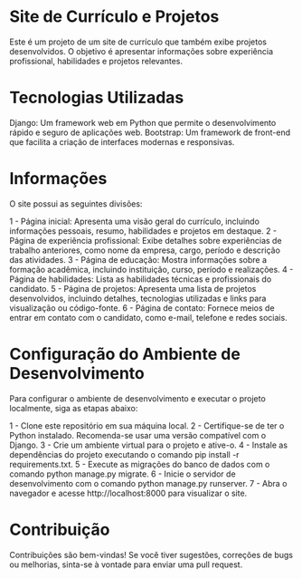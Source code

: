 # Site de Currículo e Projetos
Este é um projeto de um site de currículo que também exibe projetos desenvolvidos. O objetivo é apresentar informações sobre experiência profissional, habilidades e projetos relevantes.

# Tecnologias Utilizadas
Django: Um framework web em Python que permite o desenvolvimento rápido e seguro de aplicações web.
Bootstrap: Um framework de front-end que facilita a criação de interfaces modernas e responsivas.

# Informações
O site possui as seguintes divisões:

1 - Página inicial: Apresenta uma visão geral do currículo, incluindo informações pessoais, resumo, habilidades e projetos em destaque.
2 - Página de experiência profissional: Exibe detalhes sobre experiências de trabalho anteriores, como nome da empresa, cargo, período e descrição das atividades.
3 - Página de educação: Mostra informações sobre a formação acadêmica, incluindo instituição, curso, período e realizações.
4 - Página de habilidades: Lista as habilidades técnicas e profissionais do candidato.
5 - Página de projetos: Apresenta uma lista de projetos desenvolvidos, incluindo detalhes, tecnologias utilizadas e links para visualização ou código-fonte.
6 - Página de contato: Fornece meios de entrar em contato com o candidato, como e-mail, telefone e redes sociais.

# Configuração do Ambiente de Desenvolvimento
Para configurar o ambiente de desenvolvimento e executar o projeto localmente, siga as etapas abaixo:

1 - Clone este repositório em sua máquina local.
2 - Certifique-se de ter o Python instalado. Recomenda-se usar uma versão compatível com o Django.
3 - Crie um ambiente virtual para o projeto e ative-o.
4 - Instale as dependências do projeto executando o comando pip install -r requirements.txt.
5 - Execute as migrações do banco de dados com o comando python manage.py migrate.
6 - Inicie o servidor de desenvolvimento com o comando python manage.py runserver.
7 - Abra o navegador e acesse http://localhost:8000 para visualizar o site.

# Contribuição
Contribuições são bem-vindas! Se você tiver sugestões, correções de bugs ou melhorias, sinta-se à vontade para enviar uma pull request.